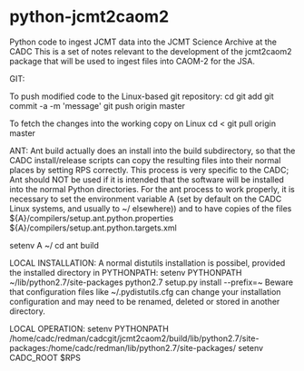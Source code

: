 python-jcmt2caom2
=================

Python code to ingest JCMT data into the JCMT Science Archive at the CADC
This is a set of notes relevant to the development of the jcmt2caom2
package that will be used to ingest files into CAOM-2 for the JSA.

GIT:

To push modified code to the Linux-based git repository:
  cd <directory containing working copy>
  git add <list of new files>
  git commit -a -m 'message'
  git push origin master
 
To fetch the changes into the working copy on Linux
  cd <<directory containing working copy>
  git pull origin master

ANT:
Ant build actually does an install into the build subdirectory, so that the
CADC install/release scripts can copy the resulting files into their normal 
places by setting RPS correctly.  This process is very specific to the CADC;
Ant should NOT be used if it is intended that the software will be installed 
into the normal Python directories.  For the ant process to work properly, 
it is necessary to set the environment variable A (set by default on the CADC 
Linux systems, and usually to ~/ elsewhere)) and to have copies of the files
   ${A}/compilers/setup.ant.python.properties
   ${A}/compilers/setup.ant.python.targets.xml

  setenv A ~/
  cd <directory containing working copy>
  ant build

LOCAL INSTALLATION:
A normal distutils installation is possibel, provided the installed directory
in PYTHONPATH:
   setenv PYTHONPATH ~/lib/python2.7/site-packages
   python2.7 setup.py install --prefix=~
Beware that configuration files like ~/.pydistutils.cfg can change your 
installation configuration and may need to be renamed, deleted or stored in
another directory.

LOCAL OPERATION:
  setenv PYTHONPATH /home/cadc/redman/cadcgit/jcmt2caom2/build/lib/python2.7/site-packages:/home/cadc/redman/lib/python2.7/site-packages/
  setenv CADC_ROOT $RPS

